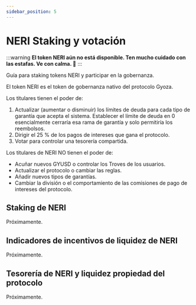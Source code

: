 ```yaml
---
sidebar_position: 5
---
```


# NERI Staking y votación

:::warning
**El token NERI aún no está disponible. Ten mucho cuidado con las estafas. Ve con calma. 🐌** 
:::

Guía para staking tokens NERI y participar en la gobernanza.

El token NERI es el token de gobernanza nativo del protocolo Gyoza. 

Los titulares tienen el poder de:
1. Actualizar (aumentar o disminuir) los límites de deuda para cada tipo de garantía que acepta el sistema. Establecer el límite de deuda en 0 esencialmente cerraría esa rama de garantía y solo permitiría los reembolsos.
2. Dirigir el 25 % de los pagos de intereses que gana el protocolo.
3. Votar para controlar una tesorería compartida.


Los titulares de NERI NO tienen el poder de:
- Acuñar nuevos GYUSD o controlar los Troves de los usuarios.
- Actualizar el protocolo o cambiar las reglas.
- Añadir nuevos tipos de garantías.
- Cambiar la división o el comportamiento de las comisiones de pago de intereses del protocolo.

## Staking de NERI
Próximamente.

## Indicadores de incentivos de liquidez de NERI
Próximamente.

## Tesorería de NERI y liquidez propiedad del protocolo
Próximamente.
